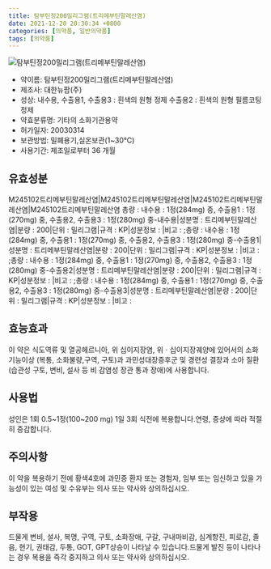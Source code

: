 ```yaml
---
title: 탐부틴정200밀리그램(트리메부틴말레산염)
date: 2021-12-20 20:30:34 +0800
categories: [의약품, 일반의약품]
tags: [의약품]
---
```

![탐부틴정200밀리그램(트리메부틴말레산염)](https://nedrug.mfds.go.kr/pbp/cmn/itemImageDownload/147426395116500166)

- 약이름: 탐부틴정200밀리그램(트리메부틴말레산염)
- 제조사: 대한뉴팜(주)
- 성상: 내수용, 수출용1, 수출용3 : 흰색의 원형 정제 
수출용2 : 흰색의 원형 필름코팅정제
- 약효분류명: 기타의 소화기관용약
- 허가일자: 20030314
- 보관방법: 밀폐용기,실온보관(1~30℃)
- 사용기간: 제조일로부터 36 개월
## 유효성분
M245102트리메부틴말레산염|M245102트리메부틴말레산염|M245102트리메부틴말레산염|M245102트리메부틴말레산염
총량 : 내수용 : 1정(284mg) 중, 수출용1 : 1정(270mg) 중, 수출용2, 수출용3 : 1정(280mg) 중-내수용|성분명 : 트리메부틴말레산염|분량 : 200|단위 : 밀리그램|규격 : KP|성분정보 : |비고 : ;총량 : 내수용 : 1정(284mg) 중, 수출용1 : 1정(270mg) 중, 수출용2, 수출용3 : 1정(280mg) 중-수출용1|성분명 : 트리메부틴말레산염|분량 : 200|단위 : 밀리그램|규격 : KP|성분정보 : |비고 : ;총량 : 내수용 : 1정(284mg) 중, 수출용1 : 1정(270mg) 중, 수출용2, 수출용3 : 1정(280mg) 중-수출용2|성분명 : 트리메부틴말레산염|분량 : 200|단위 : 밀리그램|규격 : KP|성분정보 : |비고 : ;총량 : 내수용 : 1정(284mg) 중, 수출용1 : 1정(270mg) 중, 수출용2, 수출용3 : 1정(280mg) 중-수출용3|성분명 : 트리메부틴말레산염|분량 : 200|단위 : 밀리그램|규격 : KP|성분정보 : |비고 :
## 효능효과
이 약은 식도역류 및 열공헤르니아, 위 십이지장염, 위ㆍ십이지장궤양에 있어서의 소화기능이상 (복통, 소화불량,구역, 구토)과 과민성대장증후군 및 경련성 결장과 소아 질환(습관성 구토, 변비, 설사 등 비 감염성 장관 통과 장애)에 사용합니다.
## 사용법
성인은 1회 0.5~1정(100~200 mg) 1일 3회 식전에 복용합니다.연령, 증상에 따라 적절히 증감합니다.
## 주의사항
이 약을 복용하기 전에 황색4호에 과민증 환자 또는 경험자, 임부 또는 임신하고 있을 가능성이 있는 여성 및 수유부는 의사 또는 약사와 상의하십시오.
## 부작용
드물게 변비, 설사, 복명, 구역, 구토, 소화장애, 구갈, 구내마비감, 심계항진, 피로감, 졸음, 현기, 권태감, 두통, GOT, GPT상승이 나타날 수 있습니다.드물게 발진 등이 나타나는 경우 복용을 즉각 중지하고 의사 또는 약사와 상의하십시오.
